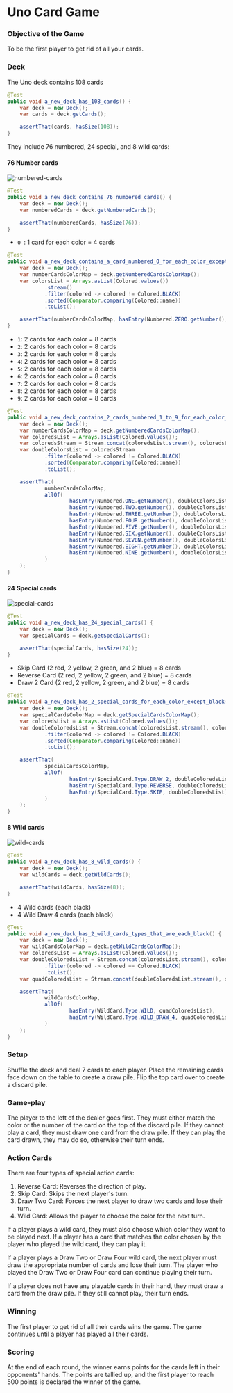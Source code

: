 # Uno Card Game

### Objective of the Game

To be the first player to get rid of all your cards.

### Deck

The Uno deck contains 108 cards

```java
@Test
public void a_new_deck_has_108_cards() {
    var deck = new Deck();
    var cards = deck.getCards();

    assertThat(cards, hasSize(108));
}
```

They include 76 numbered, 24 special, and 8 wild cards:

#### 76 Number cards

![numbered-cards](cards-screenshots/numbered-cards.png)

```java
@Test
public void a_new_deck_contains_76_numbered_cards() {
    var deck = new Deck();
    var numberedCards = deck.getNumberedCards();

    assertThat(numberedCards, hasSize(76));
}
```

- `0 `: 1 card for each color = 4 cards

```java
@Test
public void a_new_deck_contains_a_card_numbered_0_for_each_color_except_black() {
    var deck = new Deck();
    var numberCardsColorMap = deck.getNumberedCardsColorMap();
    var colorsList = Arrays.asList(Colored.values())
            .stream()
            .filter(colored -> colored != Colored.BLACK)
            .sorted(Comparator.comparing(Colored::name))
            .toList();

    assertThat(numberCardsColorMap, hasEntry(Numbered.ZERO.getNumber(), colorsList));
}
```

- `1`: 2 cards for each color = 8 cards
- `2`: 2 cards for each color = 8 cards
- `3`: 2 cards for each color = 8 cards
- `4`: 2 cards for each color = 8 cards
- `5`: 2 cards for each color = 8 cards
- `6`: 2 cards for each color = 8 cards
- `7`: 2 cards for each color = 8 cards
- `8`: 2 cards for each color = 8 cards
- `9`: 2 cards for each color = 8 cards

```java
@Test
public void a_new_deck_contains_2_cards_numbered_1_to_9_for_each_color_except_black() {
    var deck = new Deck();
    var numberCardsColorMap = deck.getNumberedCardsColorMap();
    var coloredsList = Arrays.asList(Colored.values());
    var coloredsStream = Stream.concat(coloredsList.stream(), coloredsList.stream());
    var doubleColorsList = coloredsStream
            .filter(colored -> colored != Colored.BLACK)
            .sorted(Comparator.comparing(Colored::name))
            .toList();

    assertThat(
            numberCardsColorMap,
            allOf(
                    hasEntry(Numbered.ONE.getNumber(), doubleColorsList),
                    hasEntry(Numbered.TWO.getNumber(), doubleColorsList),
                    hasEntry(Numbered.THREE.getNumber(), doubleColorsList),
                    hasEntry(Numbered.FOUR.getNumber(), doubleColorsList),
                    hasEntry(Numbered.FIVE.getNumber(), doubleColorsList),
                    hasEntry(Numbered.SIX.getNumber(), doubleColorsList),
                    hasEntry(Numbered.SEVEN.getNumber(), doubleColorsList),
                    hasEntry(Numbered.EIGHT.getNumber(), doubleColorsList),
                    hasEntry(Numbered.NINE.getNumber(), doubleColorsList)
            )
    );
}
```

#### 24 Special cards

![special-cards](cards-screenshots/special-cards.png)

```java
@Test
public void a_new_deck_has_24_special_cards() {
    var deck = new Deck();
    var specialCards = deck.getSpecialCards();

    assertThat(specialCards, hasSize(24));
}
```

- Skip Card (2 red, 2 yellow, 2 green, and 2 blue) = 8 cards
- Reverse Card (2 red, 2 yellow, 2 green, and 2 blue) = 8 cards
- Draw 2 Card (2 red, 2 yellow, 2 green, and 2 blue) = 8 cards

```java
@Test
public void a_new_deck_has_2_special_cards_for_each_color_except_black() {
    var deck = new Deck();
    var specialCardsColorMap = deck.getSpecialCardsColorMap();
    var coloredsList = Arrays.asList(Colored.values());
    var doubleColoredsList = Stream.concat(coloredsList.stream(), coloredsList.stream())
            .filter(colored -> colored != Colored.BLACK)
            .sorted(Comparator.comparing(Colored::name))
            .toList();

    assertThat(
            specialCardsColorMap,
            allOf(
                    hasEntry(SpecialCard.Type.DRAW_2, doubleColoredsList),
                    hasEntry(SpecialCard.Type.REVERSE, doubleColoredsList),
                    hasEntry(SpecialCard.Type.SKIP, doubleColoredsList)
            )
    );
}
```

#### 8 Wild cards

![wild-cards](cards-screenshots/wild-cards.png)

```java
@Test
public void a_new_deck_has_8_wild_cards() {
    var deck = new Deck();
    var wildCards = deck.getWildCards();

    assertThat(wildCards, hasSize(8));
}
```

- 4 Wild cards (each black)
- 4 Wild Draw 4 cards (each black)

```java
@Test
public void a_new_deck_has_2_wild_cards_types_that_are_each_black() {
    var deck = new Deck();
    var wildCardsColorMap = deck.getWildCardsColorMap();
    var coloredsList = Arrays.asList(Colored.values());
    var doubleColoredsList = Stream.concat(coloredsList.stream(), coloredsList.stream())
            .filter(colored -> colored == Colored.BLACK)
            .toList();
    var quadColoredsList = Stream.concat(doubleColoredsList.stream(), doubleColoredsList.stream()).toList();

    assertThat(
            wildCardsColorMap,
            allOf(
                    hasEntry(WildCard.Type.WILD, quadColoredsList),
                    hasEntry(WildCard.Type.WILD_DRAW_4, quadColoredsList)
            )
    );
}
```

### Setup

Shuffle the deck and deal 7 cards to each player. Place the remaining cards face down on the table to create a draw pile. Flip the top card over to create a discard pile.

### Game-play

The player to the left of the dealer goes first. They must either match the color or the number of the card on the top of the discard pile. If they cannot play a card, they must draw one card from the draw pile. If they can play the card drawn, they may do so, otherwise their turn ends.

### Action Cards

There are four types of special action cards:

1. Reverse Card: Reverses the direction of play.
2. Skip Card: Skips the next player's turn.
3. Draw Two Card: Forces the next player to draw two cards and lose their turn.
4. Wild Card: Allows the player to choose the color for the next turn.

If a player plays a wild card, they must also choose which color they want to be played next. If a player has a card that matches the color chosen by the player who played the wild card, they can play it.

If a player plays a Draw Two or Draw Four wild card, the next player must draw the appropriate number of cards and lose their turn. The player who played the Draw Two or Draw Four card can continue playing their turn.

If a player does not have any playable cards in their hand, they must draw a card from the draw pile. If they still cannot play, their turn ends.

### Winning

The first player to get rid of all their cards wins the game. The game continues until a player has played all their cards.

### Scoring

At the end of each round, the winner earns points for the cards left in their opponents' hands. The points are tallied up, and the first player to reach 500 points is declared the winner of the game.
